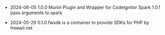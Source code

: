 * 2024-06-05
 1.0.0 Munin Plugin and Wrapper for CodeIgnitor Spark
 1.0.1 pass arguments to spark

* 2024-05-29 
 0.1.0 fwsdk is a container to provide SDKs for PHP by freewil.net